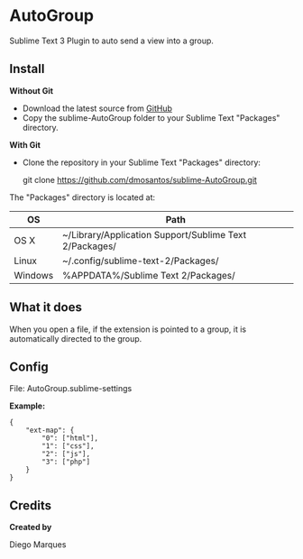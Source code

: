 
AutoGroup
===================

Sublime Text 3 Plugin to auto send a view into a group.

Install
----

**Without Git** 

- Download the latest source from [GitHub](https://github.com/dmosantos/sublime-AutoGroup)
- Copy the sublime-AutoGroup folder to your Sublime Text "Packages" directory.

**With Git** 

- Clone the repository in your Sublime Text "Packages" directory:

    git clone https://github.com/dmosantos/sublime-AutoGroup.git


The "Packages" directory is located at:

|OS|Path|
|-|-|
|OS X|~/Library/Application Support/Sublime Text 2/Packages/|
|Linux|~/.config/sublime-text-2/Packages/|
|Windows|%APPDATA%/Sublime Text 2/Packages/|


What it does
-----

When you open a file, if the extension is pointed to a group, it is automatically directed to the group.


Config
-----

File: AutoGroup.sublime-settings

**Example:**

    {
        "ext-map": {
            "0": ["html"],
            "1": ["css"],
            "2": ["js"],
            "3": ["php"]
        }
    }
    

Credits
-------
**Created by**

Diego Marques

